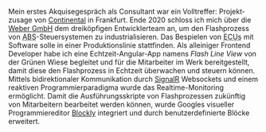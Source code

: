 Mein erstes Akquisegespräch als Consultant war ein Volltreffer: Projekt&shy;zusage von <a href="https://www.continental.com/en/" target="_blank">Continental</a> in Frankfurt. Ende 2020 schloss ich mich über die <a href="https://www.webergmbh.de/EN_index_1000.html" target="_blank">Weber GmbH</a> dem dreiköpfigen Entwicklerteam an, um den Flashprozess von <abbr title="Anti-lock braking system">ABS</abbr>-Steuersystemen zu industrialisieren. Das Bespielen von <abbr title="Electronic control unit">ECUs</abbr> mit Software solle in einer Produktionslinie stattfinden. Als alleiniger Frontend Developer habe ich eine Echtzeit-Angular-App namens <em>Flash Line View</em> von der Grünen Wiese begleitet und für die Mitarbeiter im Werk bereitgestellt, damit diese den Flash&shy;prozess in Echtzeit überwachen und steuern können. Mittels bidirektionaler Kommunikation durch <a href="https://dotnet.microsoft.com/en-us/apps/aspnet/signalr" target="_blank">SignalR</a> Websockets und einem reaktiven Programmierparadigma wurde das Realtime-Monitoring ermöglicht. Damit die Ausführungs&shy;skripte von Flashprozessen zukünftig von Mitarbeitern bearbeitet werden können, wurde Googles visueller Programmiereditor <a href="https://developers.google.com/blockly" target="_blank">Blockly</a> integriert und durch benutzerdefinierte Blöcke erweitert.
